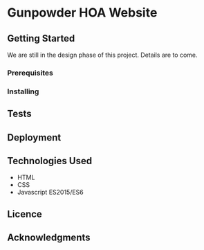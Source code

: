 # Gunpowder HOA Website

## Getting Started

We are still in the design phase of this project.  Details are to come.

### Prerequisites

### Installing

## Tests

## Deployment

## Technologies Used

* HTML
* CSS
* Javascript ES2015/ES6

## Licence 

## Acknowledgments


